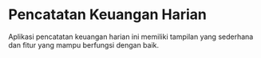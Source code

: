 # Pencatatan Keuangan Harian
Aplikasi pencatatan keuangan harian ini memiliki tampilan yang sederhana dan fitur yang mampu berfungsi dengan baik.


